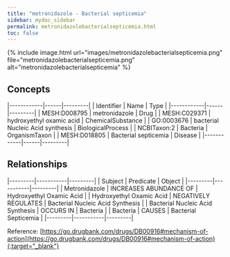 ```yaml
---
title: "metronidazole - Bacterial septicemia"
sidebar: mydoc_sidebar
permalink: metronidazolebacterialsepticemia.html
toc: false 
---
```


{% include image.html url="images/metronidazolebacterialsepticemia.png" file="metronidazolebacterialsepticemia.png" alt="metronidazolebacterialsepticemia" %}

## Concepts

|------------|------|---------|
| Identifier | Name | Type    |
|------------|------|---------|
| MESH:D008795 | metronidazole | Drug |
| MESH:C029371 | hydroxyethyl oxamic acid | ChemicalSubstance |
| GO:0003676 | bacterial Nucleic Acid synthesis | BiologicalProcess |
| NCBITaxon:2 | Bacteria | OrganismTaxon |
| MESH:D018805 | Bacterial septicemia | Disease |
|------------|------|---------|

## Relationships

|---------|-----------|---------|
| Subject | Predicate | Object  |
|---------|-----------|---------|
| Metronidazole | INCREASES ABUNDANCE OF | Hydroxyethyl Oxamic Acid |
| Hydroxyethyl Oxamic Acid | NEGATIVELY REGULATES | Bacterial Nucleic Acid Synthesis |
| Bacterial Nucleic Acid Synthesis | OCCURS IN | Bacteria |
| Bacteria | CAUSES | Bacterial Septicemia |
|---------|-----------|---------|

Reference: [https://go.drugbank.com/drugs/DB00916#mechanism-of-action](https://go.drugbank.com/drugs/DB00916#mechanism-of-action){:target="_blank"}